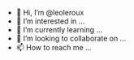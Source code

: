- 👋 Hi, I’m @leoleroux
- 👀 I’m interested in ...
- 🌱 I’m currently learning ...
- 💞️ I’m looking to collaborate on ...
- 📫 How to reach me ...

<!---
leoleroux/leoleroux is a ✨ special ✨ repository because its `README.md` (this file) appears on your GitHub profile.
You can click the Preview link to take a look at your changes.
--->
